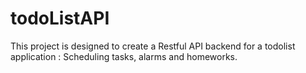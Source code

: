 # todoListAPI
This project is designed to create a Restful API backend for a todolist application : Scheduling tasks, alarms and homeworks.
